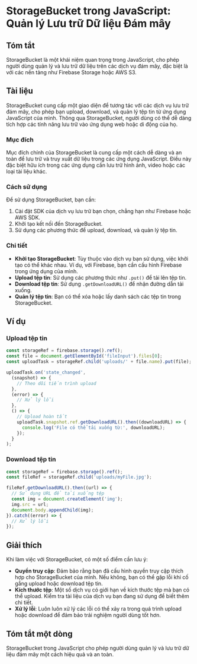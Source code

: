 <!--
Meta Description: # StorageBucket trong JavaScript: Quản lý Lưu trữ Dữ liệu Đám mây ## Tóm tắt StorageBucket là một khái niệm quan trọng trong JavaScript, cho phép ngườ...
Meta Keywords: tệp, dụng, storagebucket, các, bạn
-->

# StorageBucket trong JavaScript: Quản lý Lưu trữ Dữ liệu Đám mây

## Tóm tắt
StorageBucket là một khái niệm quan trọng trong JavaScript, cho phép người dùng quản lý và lưu trữ dữ liệu trên các dịch vụ đám mây, đặc biệt là với các nền tảng như Firebase Storage hoặc AWS S3.

## Tài liệu
StorageBucket cung cấp một giao diện để tương tác với các dịch vụ lưu trữ đám mây, cho phép bạn upload, download, và quản lý tệp tin từ ứng dụng JavaScript của mình. Thông qua StorageBucket, người dùng có thể dễ dàng tích hợp các tính năng lưu trữ vào ứng dụng web hoặc di động của họ.

### Mục đích
Mục đích chính của StorageBucket là cung cấp một cách dễ dàng và an toàn để lưu trữ và truy xuất dữ liệu trong các ứng dụng JavaScript. Điều này đặc biệt hữu ích trong các ứng dụng cần lưu trữ hình ảnh, video hoặc các loại tài liệu khác.

### Cách sử dụng
Để sử dụng StorageBucket, bạn cần:

1. Cài đặt SDK của dịch vụ lưu trữ bạn chọn, chẳng hạn như Firebase hoặc AWS SDK.
2. Khởi tạo kết nối đến StorageBucket.
3. Sử dụng các phương thức để upload, download, và quản lý tệp tin.

### Chi tiết
- **Khởi tạo StorageBucket**: Tùy thuộc vào dịch vụ bạn sử dụng, việc khởi tạo có thể khác nhau. Ví dụ, với Firebase, bạn cần cấu hình Firebase trong ứng dụng của mình.
- **Upload tệp tin**: Sử dụng các phương thức như `.put()` để tải lên tệp tin.
- **Download tệp tin**: Sử dụng `.getDownloadURL()` để nhận đường dẫn tải xuống.
- **Quản lý tệp tin**: Bạn có thể xóa hoặc lấy danh sách các tệp tin trong StorageBucket.

## Ví dụ
### Upload tệp tin
```javascript
const storageRef = firebase.storage().ref();
const file = document.getElementById('fileInput').files[0];
const uploadTask = storageRef.child('uploads/' + file.name).put(file);

uploadTask.on('state_changed', 
  (snapshot) => {
    // Theo dõi tiến trình upload
  }, 
  (error) => {
    // Xử lý lỗi
  }, 
  () => {
    // Upload hoàn tất
    uploadTask.snapshot.ref.getDownloadURL().then((downloadURL) => {
      console.log('File có thể tải xuống từ:', downloadURL);
    });
  }
);
```

### Download tệp tin
```javascript
const storageRef = firebase.storage().ref();
const fileRef = storageRef.child('uploads/myFile.jpg');

fileRef.getDownloadURL().then((url) => {
  // Sử dụng URL để tải xuống tệp
  const img = document.createElement('img');
  img.src = url;
  document.body.appendChild(img);
}).catch((error) => {
  // Xử lý lỗi
});
```

## Giải thích
Khi làm việc với StorageBucket, có một số điểm cần lưu ý:

- **Quyền truy cập**: Đảm bảo rằng bạn đã cấu hình quyền truy cập thích hợp cho StorageBucket của mình. Nếu không, bạn có thể gặp lỗi khi cố gắng upload hoặc download tệp tin.
- **Kích thước tệp**: Một số dịch vụ có giới hạn về kích thước tệp mà bạn có thể upload. Kiểm tra tài liệu của dịch vụ bạn đang sử dụng để biết thêm chi tiết.
- **Xử lý lỗi**: Luôn luôn xử lý các lỗi có thể xảy ra trong quá trình upload hoặc download để đảm bảo trải nghiệm người dùng tốt hơn.

## Tóm tắt một dòng
StorageBucket trong JavaScript cho phép người dùng quản lý và lưu trữ dữ liệu đám mây một cách hiệu quả và an toàn.